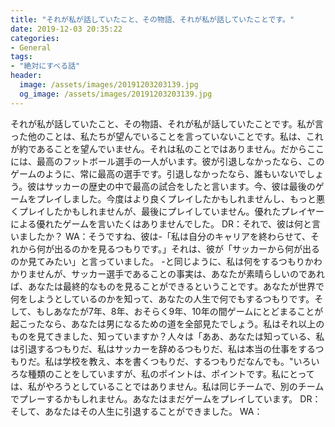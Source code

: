 ```yaml
---
title: "それが私が話していたこと、その物語、それが私が話していたことです。"
date: 2019-12-03 20:35:22
categories:
- General
tags:
- "絶対にすべる話"
header:
  image: /assets/images/20191203203139.jpg
  og_image: /assets/images/20191203203139.jpg
---
```


それが私が話していたこと、その物語、それが私が話していたことです。私が言った他のことは、私たちが望んでいることを言っていないことです。私は、これが約であることを望んでいません。それは私のことではありません。だからここには、最高のフットボール選手の一人がいます。彼が引退しなかったなら、このゲームのように、常に最高の選手です。引退しなかったなら、誰もいないでしょう。彼はサッカーの歴史の中で最高の試合をしたと言います。今、彼は最後のゲームをプレイしました。今度はより良くプレイしたかもしれませんし、もっと悪くプレイしたかもしれませんが、最後にプレイしていません。優れたプレイヤーによる優れたゲームを言いたくはありませんでした。 DR：それで、彼は何と言いましたか？ WA：そうですね、彼は-「私は自分のキャリアを終わらせて、それから何が出るのかを見るつもりです。」それは、彼が「サッカーから何が出るのか見てみたい」と言っていました。 -と同じように、私は何をするつもりかわかりませんが、サッカー選手であることの事実は、あなたが素晴らしいのであれば、あなたは最終的なものを見ることができるということです。あなたが世界で何をしようとしているのかを知って、あなたの人生で何でもするつもりです。そして、もしあなたが7年、8年、おそらく9年、10年の間ゲームにとどまることが起こったなら、あなたは男になるための道を全部見たでしょう。私はそれ以上のものを見てきました、知っていますか？人々は「ああ、あなたは知っている、私は引退するつもりだ、私はサッカーを辞めるつもりだ、私は本当の仕事をするつもりだ。私は学校を教え、本を書くつもりだ、するつもりだなんでも。&quot;いろいろな種類のことをしていますが、私のポイントは、ポイントです。私にとっては、私がやろうとしていることではありません。私は同じチームで、別のチームでプレーするかもしれません。あなたはまだゲームをプレイしています。 DR：そして、あなたはその人生に引退することができました。 WA：
